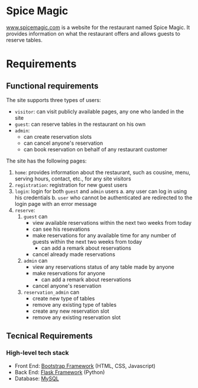 # Spice Magic

www.spicemagic.com is a website for the restaurant named Spice Magic. It provides information on what the restaurant offers and allows guests to reserve tables.

# Requirements

## Functional requirements

The site supports three types of users:
- `visitor`: can visit publicly available pages, any one who landed in the site
- `guest`: can reserve tables in the restaurant on his own
- `admin`: 
    - can create reservation slots 
    - can cancel anyone's reservation
    - can book reservation on behalf of any restaurant customer 

The site has the following pages: 
1. `home`: provides information about the restaurant, such as cousine, menu, serving hours, contact, etc., for any site visitors
2. `registration`: registration for new guest users
3. `login`: login for both `guest` and `admin` users
    a. any user can log in using his credentials
    b. `user` who cannot be authenticated are redirected to the login page with an error message 
4. `reserve`: 
    1. `guest` can 
        - view available reservations within the next two weeks from today 
        - can see his resevations 
        - make reservations for any available time for any number of guests within the next two weeks from today
            - can add a remark about reservations
        - cancel already made reservations
    2. `admin` can 
        - view any reservations status of any table made by anyone
        - make reservations for anyone
            - can add a remark about reservations
        - cancel anyone's reservation
    3. `reservation_admin` can
        - create new type of tables 
        - remove any existing type of tables
        - create any new reservation slot
        - remove any existing reservation slot


## Tecnical Requirements

### High-level tech stack

- Front End: [Bootstrap Framework](https://getbootstrap.com/docs/5.3/getting-started/introduction/) (HTML, CSS, Javascript)
- Back End: [Flask Framework](https://flask.palletsprojects.com/en/3.0.x/) (Python)
- Database: [MySQL](https://dev.mysql.com/doc/refman/8.0/en/introduction.html)
